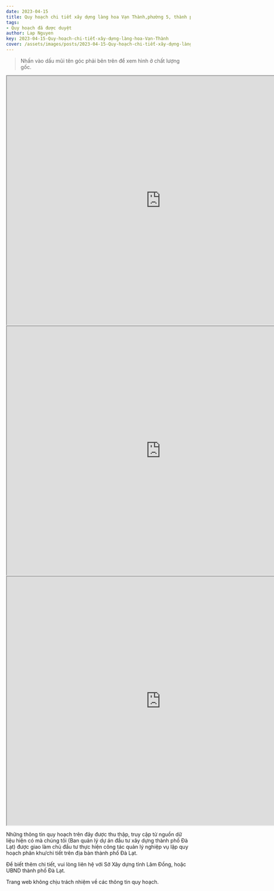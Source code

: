```yaml
---
date: 2023-04-15
title: Quy hoạch chi tiết xây dựng làng hoa Vạn Thành,phường 5, thành phố Đà lạt (tỷ lệ 1/500)
tags:
- Quy hoạch đã được duyệt
author: Lap Nguyen
key: 2023-04-15-Quy-hoạch-chi-tiết-xây-dựng-làng-hoa-Vạn-Thành
cover: /assets/images/posts/2023-04-15-Quy-hoạch-chi-tiết-xây-dựng-làng-hoa-Vạn-Thành.png
---
```


> Nhấn vào dấu mũi tên góc phải bên trên để xem hình ở chất lượng gốc.

<iframe src="https://drive.google.com/file/d/13QEXugt1h4kEMmQ_IMvXGaXA_fw3l3m0/preview" width="840" height="680"></iframe>
<iframe src="https://drive.google.com/file/d/1PPrePCYMSzij_0NilvkNXoOIjrt4PC9P/preview" width="840" height="680"></iframe>
<iframe src="https://drive.google.com/file/d/1xbJmVrDx7Wd_ybRrR5ASvQtRVkQg-aYo/preview" width="840" height="680"></iframe>


Những thông tin quy hoạch trên đây được thu thập, truy cập từ nguồn dữ liệu hiện có mà chúng tôi
(Ban quản lý dự án đầu tư xây dựng thành phố Đà Lạt) được giao làm chủ đầu tư thực hiện công tác quản lý nghiệp vụ
lập quy hoạch phân khu/chi tiết trên địa bàn thành phố Đà Lạt.

Để biết thêm chi tiết, vui lòng liên hệ với Sở Xây dựng tỉnh Lâm Đồng, hoặc UBND thành phố Đà Lạt.

Trang web không chịu trách nhiệm về các thông tin quy hoạch.
